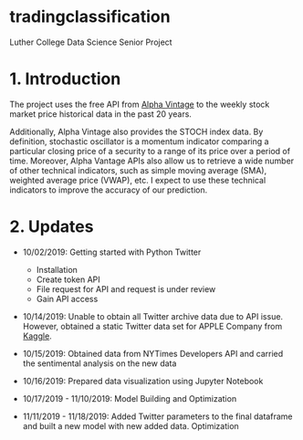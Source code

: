# tradingclassification
Luther College Data Science Senior Project

# 1. Introduction
The project uses the free API from [Alpha Vintage](https://www.alphavantage.co) to the weekly stock market price historical data in the past 20 years.

Additionally, Alpha Vintage also provides the STOCH index data. By definition, stochastic oscillator is a momentum indicator comparing a particular closing price of a security to a range of its price over a period of time. Moreover, Alpha Vantage APIs also allow us to retrieve a wide number of other technical indicators, such as simple moving average (SMA), weighted average price (VWAP), etc. I expect to use these technical indicators to improve the accuracy of our prediction.

# 2. Updates

- 10/02/2019: Getting started with Python Twitter
    * Installation
    * Create token API
    * File request for API and request is under review
    * Gain API access

- 10/14/2019: Unable to obtain all Twitter archive data due to API issue. However, obtained a static Twitter data set for APPLE Company from [Kaggle](https://www.kaggle.com/nadun94/twitter-sentiments-aapl-stock).

- 10/15/2019: Obtained data from NYTimes Developers API and carried the sentimental analysis on the new data

- 10/16/2019: Prepared data visualization using Jupyter Notebook

- 10/17/2019 - 11/10/2019: Model Building and Optimization

- 11/11/2019 - 11/18/2019: Added Twitter parameters to the final dataframe and built a new model with new added data. Optimization
